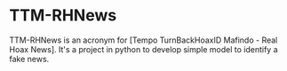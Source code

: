 # TTM-RHNews
TTM-RHNews is an acronym for [Tempo TurnBackHoaxID Mafindo - Real Hoax News]. It's a project in python to develop simple model to identify a fake news.
